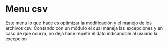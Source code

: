 # Menu csv
Este menu lo que hace es optimizar la modificación y el manejo de los archivos csv.
Contando con un módulo el cual maneja las excepciones y en caso de que ocurra, no deja hace repetir el dato indicandole al usuario la excepción
